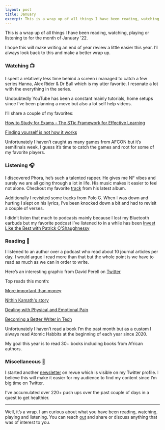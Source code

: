 ```yaml
---
layout: post
title: January
excerpt: This is a wrap up of all things I have been reading, watching, playing or listening to for the month of January '22.
---
```

This is a wrap up of all things I have been reading, watching, playing or listening to for the month of January '22.

I hope this will make writing an end of year review a little easier this year. I’ll always look back to this and make a better wrap up. 

### Watching 📺

I spent a relatively less time behind a screen i managed to catch a few series Hanna, Alex Rider & Dr Bull which is my utter favorite. I resonate a lot with the everything in the series. 

Undoubtedly YouTube has been a constant mainly tutorials, home setups since I’ve been planning a move but also a lot self help videos. 

I’ll share a couple of my favorites:

[How to Study for Exams - The STic Framework for Effective Learning](https://www.youtube.com/watch?v=k5A26Sc63F0)

[Finding yourself is not how it works](https://www.youtube.com/watch?v=TuN1S-gWBfA)

Unfortunately I haven’t caught as many games from AFCON but it’s semifinals week, I guess it’s time to catch the games and root for some of my favorite players. 

### Listening 🎧

I discovered Phora, he’s such a talented rapper. He gives me NF vibes and surely we are all going through a lot in life. His music makes it easier to feel not alone. Checkout my favorite [track](https://www.youtube.com/watch?v=r5jAwJzqdvs) from his latest album.

Additionally I revisited some tracks from Polo G. When I was down and hurting I slept on his lyrics, I’ve been knocked down a bit and had to revisit a couple of verses.

I didn’t listen that much to podcasts mainly because I lost my Bluetooth earbuds but my favorite podcast I’ve listened to in a while has been [Invest Like the Best with Patrick O'Shaughnessy](https://podcasts.apple.com/us/podcast/invest-like-the-best-with-patrick-oshaughnessy/id1154105909)

### Reading 📖 

I listened to an author over a podcast who read about 10 journal articles per day. I would argue I read more than that but the whole point is we have to read as much as we can in order to write. 

Here’s an interesting graphic from David Perell on [Twitter](https://twitter.com/david_perell/status/1411871612702543872?s=20&t=HmP1Ua38QgcRM7IiEQL-Mg)

Top reads this month:

[More important than money](https://zerodha.com/z-connect/coin/more-important-than-money)

[Nithin Kamath's story](https://nithinkamath.me/)

[Dealing with Physical and Emotional Pain](https://sarkar.blog/posts/dealing-with-pain/)

[Becoming a Better Writer in Tech](https://blog.pragmaticengineer.com/becoming-a-better-writer-in-tech/)

Unfortunately I haven’t read a book I’m the past month but as a custom I always read Atomic Habbits at the beginning of each year since 2020.

My goal this year is to read 30+ books including books from African authors.

### Miscellaneous 🤠

I started another [newsletter](https://www.getrevue.co/profile/stuartelimu) on revue which is visible on my Twitter profile. I believe this will make it easier for my audience to find my content since I’m big time on Twitter. 

I’ve accumulated over 220+ push ups over the past couple of days in a quest to get healthier.

---

Well, it’s a wrap. I am curious about what you have been reading, watching, playing and listening. You can reach [out](https://twitter.com/stuartelimu) and share or discuss anything that was of interest to you.
